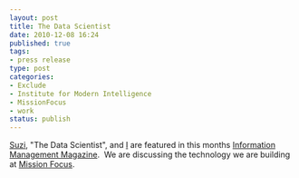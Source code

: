 ```yaml
--- 
layout: post
title: The Data Scientist
date: 2010-12-08 16:24
published: true
tags: 
- press release
type: post
categories: 
- Exclude
- Institute for Modern Intelligence
- MissionFocus
- work
status: publish
---
```

[Suzi](http://missionfocus.com/about-us/index.html#suzi), "The Data Scientist", and [I](http://missionfocus.com/about-us.html#andy) are featured in this months [Information Management Magazine](http://www.information-management.com/issues/20_7/data_management_ultra_large_scale_data_databases-10019098-1.html).  We are discussing the technology we are building at [Mission Focus](http://missionfocus.com).